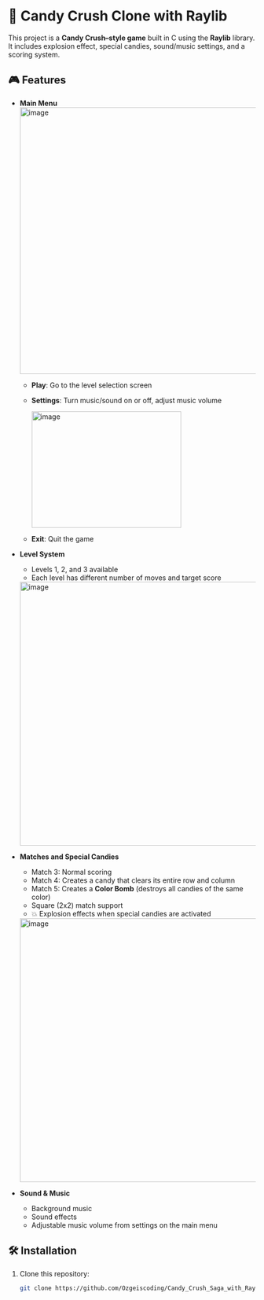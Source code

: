 # 🍬 Candy Crush Clone with Raylib  

This project is a **Candy Crush–style game** built in C using the **Raylib** library. It includes explosion effect, special candies, sound/music settings, and a scoring system.  

## 🎮 Features  

- **Main Menu**  
  <img width="963" height="543" alt="image" src="https://github.com/user-attachments/assets/70f13ad0-55b2-4296-9fd8-9213317a580b" />  

  - **Play**: Go to the level selection screen  
  - **Settings**: Turn music/sound on or off, adjust music volume  

    <img width="304" height="237" alt="image" src="https://github.com/user-attachments/assets/0e4d0559-419f-48ac-a0ea-18b412cbf476" />  

  - **Exit**: Quit the game  

- **Level System**  
  - Levels 1, 2, and 3 available  
  - Each level has different number of moves and target score  

  
  <img width="958" height="537" alt="image" src="https://github.com/user-attachments/assets/3b882b29-fd45-409f-a7bc-255855796b9d" />  

- **Matches and Special Candies**  
  - Match 3: Normal scoring  
  - Match 4: Creates a candy that clears its entire row and column  
  - Match 5: Creates a **Color Bomb** (destroys all candies of the same color)  
  - Square (2x2) match support  
  - 💥 Explosion effects when special candies are activated

  
  <img width="958" height="537" alt="image" src="https://github.com/user-attachments/assets/10e38244-941a-4f82-a4d0-c25aa2fb11d8" />
  

- **Sound & Music**  
  - Background music  
  - Sound effects  
  - Adjustable music volume from settings on the main menu 

## 🛠️ Installation  

1. Clone this repository:  
   ```bash
   git clone https://github.com/Ozgeiscoding/Candy_Crush_Saga_with_Raylib.git
